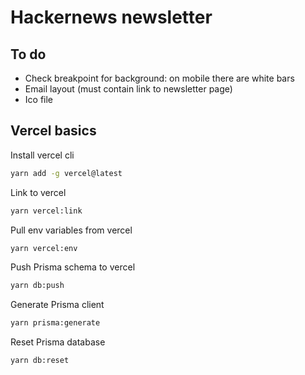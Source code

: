 # Hackernews newsletter

## To do

- Check breakpoint for background: on mobile there are white bars
- Email layout (must contain link to newsletter page)
- Ico file

## Vercel basics

Install vercel cli

```bash
yarn add -g vercel@latest
```

Link to vercel

```bash
yarn vercel:link
```

Pull env variables from vercel

```bash
yarn vercel:env
```

Push Prisma schema to vercel

```bash
yarn db:push
```

Generate Prisma client

```bash
yarn prisma:generate
```

Reset Prisma database

```bash
yarn db:reset
```
